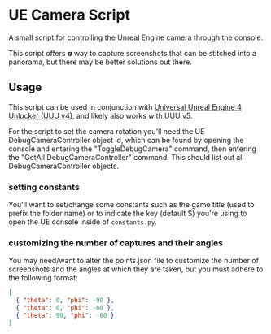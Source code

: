 # UE Camera Script

A small script for controlling the Unreal Engine camera through the console.

This script offers **_a_** way to capture screenshots that can be stitched into a panorama, but there may be better solutions out there.

## Usage

This script can be used in conjunction with [Universal Unreal Engine 4 Unlocker (UUU v4)](https://opm.fransbouma.com/uuuv4.htm), and likely also works with UUU v5.

For the script to set the camera rotation you'll need the UE DebugCameraController object id, which can be found by opening the console and entering the "ToggleDebugCamera" command, then entering the "GetAll DebugCameraController" command.
This should list out all DebugCameraController objects.

### setting constants

You'll want to set/change some constants such as the game title (used to prefix the folder name) or to indicate the key (default $) you're using to open the UE console inside of `constants.py`.

### customizing the number of captures and their angles

You may need/want to alter the points.json file to customize the number of screenshots and the angles at which they are taken,
but you must adhere to the following format:

```json
[
  { "theta": 0, "phi": -90 },
  { "theta": 0, "phi": -60 },
  { "theta": 90, "phi": -60 }
]
```
